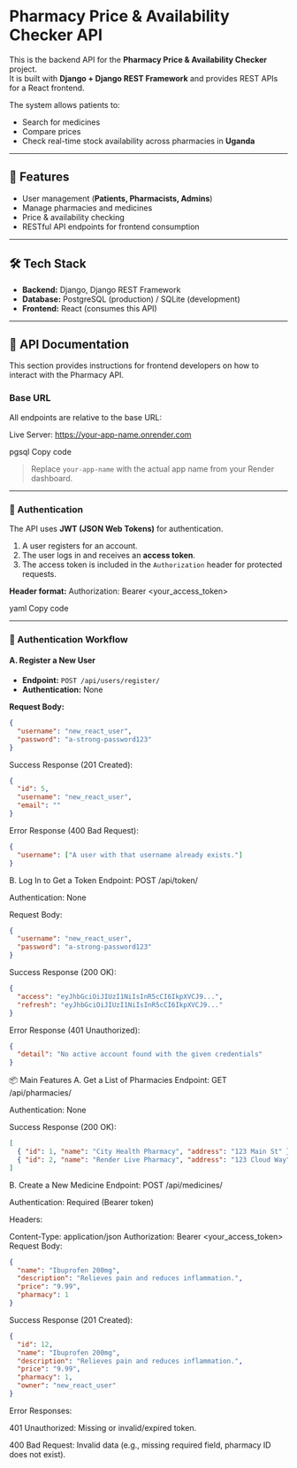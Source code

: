 # Pharmacy Price & Availability Checker API

This is the backend API for the **Pharmacy Price & Availability Checker** project.  
It is built with **Django + Django REST Framework** and provides REST APIs for a React frontend.  

The system allows patients to:  
- Search for medicines  
- Compare prices  
- Check real-time stock availability across pharmacies in **Uganda**  

---

## 🚀 Features
- User management (**Patients, Pharmacists, Admins**)  
- Manage pharmacies and medicines  
- Price & availability checking  
- RESTful API endpoints for frontend consumption  

---

## 🛠️ Tech Stack
- **Backend:** Django, Django REST Framework  
- **Database:** PostgreSQL (production) / SQLite (development)  
- **Frontend:** React (consumes this API)  

---

## 📖 API Documentation

This section provides instructions for frontend developers on how to interact with the Pharmacy API.

### Base URL
All endpoints are relative to the base URL:

Live Server: https://your-app-name.onrender.com

pgsql
Copy code
> Replace `your-app-name` with the actual app name from your Render dashboard.

---

### 🔑 Authentication
The API uses **JWT (JSON Web Tokens)** for authentication.  

1. A user registers for an account.  
2. The user logs in and receives an **access token**.  
3. The access token is included in the `Authorization` header for protected requests.  

**Header format:**
Authorization: Bearer <your_access_token>

yaml
Copy code

---

### 👤 Authentication Workflow

#### A. Register a New User
- **Endpoint:** `POST /api/users/register/`  
- **Authentication:** None  

**Request Body:**
```json
{
  "username": "new_react_user",
  "password": "a-strong-password123"
}
```
Success Response (201 Created):

```json
{
  "id": 5,
  "username": "new_react_user",
  "email": ""
}
```
Error Response (400 Bad Request):

```json
{
  "username": ["A user with that username already exists."]
}
```
B. Log In to Get a Token
Endpoint: POST /api/token/

Authentication: None

Request Body:

```json
{
  "username": "new_react_user",
  "password": "a-strong-password123"
}
```
Success Response (200 OK):

```json
{
  "access": "eyJhbGciOiJIUzI1NiIsInR5cCI6IkpXVCJ9...",
  "refresh": "eyJhbGciOiJIUzI1NiIsInR5cCI6IkpXVCJ9..."
}
```
Error Response (401 Unauthorized):

```json
{
  "detail": "No active account found with the given credentials"
}
```
📦 Main Features
A. Get a List of Pharmacies
Endpoint: GET /api/pharmacies/

Authentication: None

Success Response (200 OK):

```json
[
  { "id": 1, "name": "City Health Pharmacy", "address": "123 Main St" },
  { "id": 2, "name": "Render Live Pharmacy", "address": "123 Cloud Way" }
]
```
B. Create a New Medicine
Endpoint: POST /api/medicines/

Authentication: Required (Bearer token)

Headers:

Content-Type: application/json
Authorization: Bearer <your_access_token>
Request Body:

```json
{
  "name": "Ibuprofen 200mg",
  "description": "Relieves pain and reduces inflammation.",
  "price": "9.99",
  "pharmacy": 1
}
```
Success Response (201 Created):

```json
{
  "id": 12,
  "name": "Ibuprofen 200mg",
  "description": "Relieves pain and reduces inflammation.",
  "price": "9.99",
  "pharmacy": 1,
  "owner": "new_react_user"
}
```
Error Responses:

401 Unauthorized: Missing or invalid/expired token.

400 Bad Request: Invalid data (e.g., missing required field, pharmacy ID does not exist).
